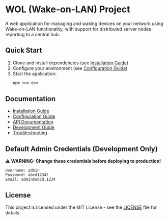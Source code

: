# WOL (Wake-on-LAN) Project

A web application for managing and waking devices on your network using Wake-on-LAN functionality, with support for distributed server nodes reporting to a central hub.

## Quick Start

1. Clone and install dependencies (see [Installation Guide](docs/INSTALLATION.md))
2. Configure your environment (see [Configuration Guide](docs/CONFIGURATION.md))
3. Start the application:
   ```bash
   npm run dev
   ```

## Documentation

- [Installation Guide](docs/INSTALLATION.md)
- [Configuration Guide](docs/CONFIGURATION.md)
- [API Documentation](docs/API.md)
- [Development Guide](docs/DEVELOPMENT.md)
- [Troubleshooting](docs/TROUBLESHOOTING.md)

## Default Admin Credentials (Development Only)

⚠️ **WARNING: Change these credentials before deploying to production!**

```
Username: admin
Password: abcd1234!
Email: admin@abcd.1234
```

## License

This project is licensed under the MIT License - see the [LICENSE](LICENSE) file for details.